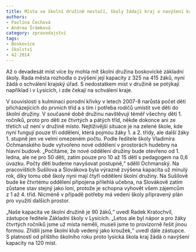 ```yaml
---
title: Místa ve školní družině nestačí, školy žádají kraj o navýšení kapacity
authors:
- Pavlína Čechová
- Andrea Šrámková
category: zpravodajství
tags:
- Boskovice
- školství
- 42-2014 
---
```


Až o devadesát míst více by mohla mít školní družina boskovické základní školy. Rada města rozhodla o zvýšení její kapacity z 325 na 415 žáků, nyní žádá o schválení krajský úřad. S nedostatkem míst v družině se potýkají například i v Lysicích, i zde čekají na schválení kraje.

V souvislosti s kulminací porodní křivky v letech 2007-8 narůstá počet dětí přicházejících do prvních tříd a s tím i potřeba rodičů umístit své děti do školní družiny. V současné době družinu navštěvují téměř všechny děti 1. ročníků, proto pro děti ze čtvrtých a pátých tříd, někde dokonce ani ze třetích už není v družině místo. Nejtíživější situace je na zelené škole, kde nyní fungují pouze tři oddělení, která pojmou žáky 1. a 2. třídy, ale další žáky 1. stupně jen ve velmi omezeném počtu. Podle ředitele školy Vladimíra Ochmanského bude vytvořeno nové oddělení v prostorách hudebny na hlavní budově. „Počítáme, že nové oddělení družiny bude otevřeno od 1. ledna, ale ne pro 50 dětí, zatím pouze pro 10 až 15 dětí s pedagogem na 0,6 úvazku. Počty dětí budeme navyšovat postupně,“ sdělil Ochmanský. Na pracovištích Sušilova a Slovákova byla výrazně zvýšena kapacita už minulý rok, díky tomu obě školy nyní mají čtyři oddělení školní družiny. Na Sušilově bude ke čtvrtému oddělení připojena přilehlá učebna, na Slovákově zatím zůstane stav stejný jako loni, protože je schopna vyhovět všem zájemcům z 1 až 4. tříd. Nicméně v případě potřeby má vedení školy připravený plán pro využití dalších prostor. 

„Naše kapacita ve školní družině je 90 žáků,“ uvedl Radek Kratochvíl, zástupce ředitele Základní školy v Lysicích. „Letos ale byl nápor a pro žáky čtvrtých ročníků jsme už místa neměli, museli jsme to provizorně řešit jinou formou. Zřídili jsme školní klub vedený jako kroužek,“ uvedl dále zástupce. S platností od příštího školního roku proto lysická škola kraj žádá o navýšení kapacity na 120 míst.
